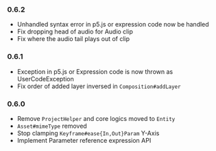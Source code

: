### 0.6.2
- Unhandled syntax error in p5.js or expression code now be handled
- Fix dropping head of audio for Audio clip
- Fix where the audio tail plays out of clip

### 0.6.1
- Exception in p5.js or Expression code is now thrown as UserCodeException
- Fix order of added layer inversed in `Composition#addLayer`

### 0.6.0
- Remove `ProjectHelper` and core logics moved to `Entity`
- `Asset#mimeType` removed
- Stop clamping `Keyframe#ease{In,Out}Param` Y-Axis
- Implement Parameter reference expression API
